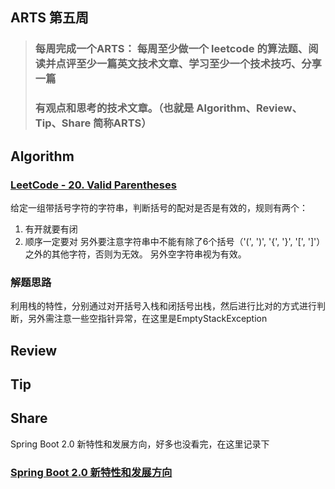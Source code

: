 ## ARTS 第五周

> ### 每周完成一个ARTS： 每周至少做一个 leetcode 的算法题、阅读并点评至少一篇英文技术文章、学习至少一个技术技巧、分享一篇
> ### 有观点和思考的技术文章。（也就是 Algorithm、Review、Tip、Share 简称ARTS）  

## Algorithm
### [LeetCode - 20. Valid Parentheses](https://leetcode.com/problems/valid-parentheses/)
给定一组带括号字符的字符串，判断括号的配对是否是有效的，规则有两个：
1. 有开就要有闭
2. 顺序一定要对
另外要注意字符串中不能有除了6个括号（'(', ')', '{', '}', '[', ']'）之外的其他字符，否则为无效。
另外空字符串视为有效。

### 解题思路
利用栈的特性，分别通过对开括号入栈和闭括号出栈，然后进行比对的方式进行判断，另外需注意一些空指针异常，在这里是EmptyStackException

## Review

## Tip

## Share
Spring Boot 2.0 新特性和发展方向，好多也没看完，在这里记录下
### [Spring Boot 2.0 新特性和发展方向](http://blog.didispace.com/Spring-Boot-2-0-%E6%96%B0%E7%89%B9%E6%80%A7%E5%92%8C%E5%8F%91%E5%B1%95%E6%96%B9%E5%90%91/)

